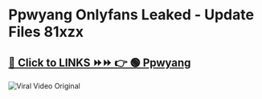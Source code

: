 
 # Ppwyang Onlyfans Leaked - Update Files 81xzx

## <h2><a href="https://clipsfans.com/Ppwyang&ref=git">🔗 Click to LINKS ⏩⏩ 👉 🟢 Ppwyang </a></h2>

<a href="https://clipsfans.com/Ppwyang&ref=git" rel="nofollow" data-target="animated-image.originalLink"><img src="https://i.ibb.co.com/xMMVF88/686577567.gif" alt="Viral Video Original" style="max-width: 100%; display: inline-block;" data-target="animated-image.originalImage"></a>

